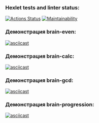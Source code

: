 ### Hexlet tests and linter status:
[![Actions Status](https://github.com/Kosmos3-14/fullstack-javascript-project-44/workflows/hexlet-check/badge.svg)](https://github.com/Kosmos3-14/fullstack-javascript-project-44/actions)
[![Maintainability](https://api.codeclimate.com/v1/badges/09a2890a3942ca430564/maintainability)](https://codeclimate.com/github/Kosmos3-14/fullstack-javascript-project-44/maintainability)

### Демонстрация brain-even:
[![asciicast](https://asciinema.org/a/8pmqqwoZko931LLwfkZHqzZRR.svg)](https://asciinema.org/a/8pmqqwoZko931LLwfkZHqzZRR)

### Демонстрация brain-calc:
[![asciicast](https://asciinema.org/a/ffaIxf1cSzfr2kcFmrxeWV9n2.svg)](https://asciinema.org/a/ffaIxf1cSzfr2kcFmrxeWV9n2)

### Демонстрация brain-gcd:
[![asciicast](https://asciinema.org/a/mVGi061gC7Qo8pxQuyDO60DZ5.svg)](https://asciinema.org/a/mVGi061gC7Qo8pxQuyDO60DZ5)

### Демонстрация brain-progression:
[![asciicast](https://asciinema.org/a/6aLYAPlscfBP78ALLOPqMnMPu.svg)](https://asciinema.org/a/6aLYAPlscfBP78ALLOPqMnMPu)